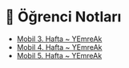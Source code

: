 # 📕 Öğrenci Notları

<!--Index-->

- [Mobil 3. Hafta ~ YEmreAk](./Mobil%203.%20Hafta%20~%20YEmreAk.pdf)
- [Mobil 4. Hafta ~ YEmreAk](./Mobil%204.%20Hafta%20~%20YEmreAk.pdf)
- [Mobil 5. Hafta ~ YEmreAk](./Mobil%205.%20Hafta%20~%20YEmreAk.pdf)

<!--Index-->

